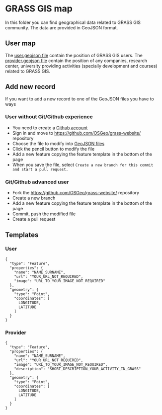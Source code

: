 # GRASS GIS map

In this folder you can find geographical data related to GRASS GIS community. The data are provided in GeoJSON format.

## User map

The [user.geojson file](https://github.com/OSGeo/grass-website/static/geojson/user.geojson) contain the position of GRASS GIS users.
The [provider.geojson file](https://github.com/OSGeo/grass-website/static/geojson/provider.geojson) contain the position of any companies,
research center, university providing activities (specially development and courses) related to GRASS GIS.

## Add new record

If you want to add a new record to one of the GeoJSON files you have to ways

### User without Git/Github experience

* You need to create a [Github account](https://github.com/join)
* Sign in and move to https://github.com/OSGeo/grass-website/ repository
* Choose the file to modify into [GeoJSON files](https://github.com/OSGeo/grass-website/static/geojson/)
* Click the pencil button to modify the file
* Add a new feature copying the feature template in the bottom of the page 
* When you save the file, select `Create a new branch for this commit and start a pull request.`

### Git/Github advanced user

* Fork the https://github.com/OSGeo/grass-website/ repository
* Create a new branch
* Add a new feature copying the feature template in the bottom of the page
* Commit, push the modified file
* Create a pull request

## Templates

### User

    {
      "type": "Feature",
      "properties": {
        "name": "NAME_SURNAME",
        "url": "YOUR_URL_NOT_REQUIRED",
        "image": "URL_TO_YOUR_IMAGE_NOT_REQUIRED"
      },
      "geometry": {
        "type": "Point",
        "coordinates": [
          LONGITUDE,
          LATITUDE
        ]
      }
    }

### Provider

    {
      "type": "Feature",
      "properties": {
        "name": "NAME_SURNAME",
        "url": "YOUR_URL_NOT_REQUIRED",
        "image": "URL_TO_YOUR_IMAGE_NOT_REQUIRED",
        "description": "SHORT_DESCRIPTION_YOUR_ACTIVITY_IN_GRASS"
      },
      "geometry": {
        "type": "Point",
        "coordinates": [
          LONGITUDE,
          LATITUDE
        ]
      }
    }